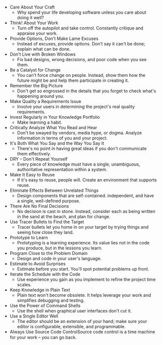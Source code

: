- Care About Your Craft
	- Why spend your life developing software unless you care about doing it well?
- Think! About Your Work
	- Turn off the autopilot and take control. Constantly critique and appraise your work.
- Provide Options, Don't Make Lame Excuses
	- Instead of excuses, provide options. Don't say it can't be done; explain what can be done.
- Don't Live with Broken Windows
	- Fix bad designs, wrong decisions, and poor code when you see them.
- Be a Catalyst for Change
	- You can't force change on people. Instead, show them how the future might be and help them participate in creating it.
- Remember the Big Picture
	- Don't get so engrossed in the details that you forget to check what's happening around you.
- Make Quality a Requirements Issue
	- Involve your users in determining the project's real quality requirements.
- Invest Regularly in Your Knowledge Portfolio
	- Make learning a habit.
- Critically Analyze What You Read and Hear
	- Don't be swayed by vendors, media hype, or dogma. Analyze information in terms of you and your project.
- It's Both What You Say and the Way You Say It
	- There's no point in having great ideas if you don't communicate them effectively.
- DRY – Don't Repeat Yourself
	- Every piece of knowledge must have a single, unambiguous, authoritative representation within a system.
- Make It Easy to Reuse
	- If it's easy to reuse, people will. Create an environment that supports reuse.
- Eliminate Effects Between Unrelated Things
	- Design components that are self-contained. independent, and have a single, well-defined purpose.
- There Are No Final Decisions
	- No decision is cast in stone. Instead, consider each as being written in the sand at the beach, and plan for change.
- Use Tracer Bullets to Find the Target
	- Tracer bullets let you home in on your target by trying things and seeing how close they land.
- Prototype to Learn
	- Prototyping is a learning experience. Its value lies not in the code you produce, but in the lessons you learn.
- Program Close to the Problem Domain
	- Design and code in your user's language.
- Estimate to Avoid Surprises
	- Estimate before you start. You'll spot potential problems up front.
- Iterate the Schedule with the Code
	- Use experience you gain as you implement to refine the project time scales.
- Keep Knowledge in Plain Text
	- Plain text won't become obsolete. It helps leverage your work and simplifies debugging and testing.
- Use the Power of Command Shells
	- Use the shell when graphical user interfaces don't cut it.
- Use a Single Editor Well
	- The editor should be an extension of your hand; make sure your editor is configurable, extensible, and programmable.
- Always Use Source Code ControlSource code control is a time machine for your work – you can go back.